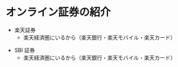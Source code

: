 # オンライン証券の紹介

<div grid="~ cols-2 gap-4">
<div>

- 楽天証券
  - 楽天経済圏にいるから（楽天銀行・楽天モバイル・楽天カード）

</div>
<div>

- SBI 証券
  - 楽天経済圏にいるから（楽天銀行・楽天モバイル・楽天カード）

</div>
</div>
